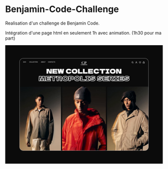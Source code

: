 # Benjamin-Code-Challenge
Realisation d'un challenge de Benjamin Code. 

Intégration d'une page html en seulement 1h avec animation. (1h30 pour ma part) 

![Maquette](https://github.com/barthelemy-lebel/Benjamin-Code-Challenge/blob/main/assets-metropolis/assets-metropolis/website.png)


